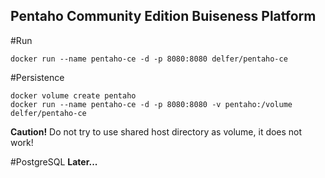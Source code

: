 ## Pentaho Community Edition Buiseness Platform

#Run
```
docker run --name pentaho-ce -d -p 8080:8080 delfer/pentaho-ce
```

#Persistence
```
docker volume create pentaho
docker run --name pentaho-ce -d -p 8080:8080 -v pentaho:/volume delfer/pentaho-ce
```
**Caution!** Do not try to use shared host directory as volume, it does not work!

#PostgreSQL
**Later...**
